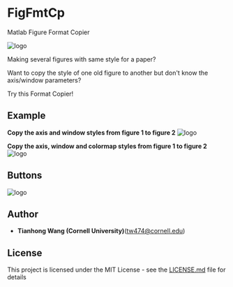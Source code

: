 # FigFmtCp
Matlab Figure Format Copier


![logo](https://github.com/tianhongg/FigFmtCp/blob/master/resource/UI.png)




Making several figures with same style for a paper?

Want to copy the style of one old figure to another but don't know the axis/window parameters?

Try this Format Copier!




  






               





## Example
**Copy the axis and window styles from figure 1 to figure 2** 
![logo](https://github.com/tianhongg/FigFmtCp/blob/master/resources/example1.png)



**Copy the axis, window and colormap styles from figure 1 to figure 2** 
![logo](https://github.com/tianhongg/FigFmtCp/blob/master/resources/example2.png)




## Buttons
![logo](https://github.com/tianhongg/FigFmtCp/blob/master/resources/bts.png)




## Author
* **Tianhong Wang (Cornell University)**(tw474@cornell.edu) 




## License

This project is licensed under the MIT License - see the [LICENSE.md](LICENSE.md) file for details